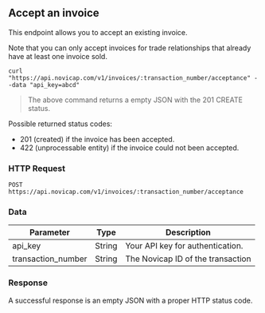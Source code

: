 ## Accept an invoice

This endpoint allows you to accept an existing invoice.

Note that you can only accept invoices for trade relationships that already have at least one invoice sold.

```shell
curl "https://api.novicap.com/v1/invoices/:transaction_number/acceptance" --data "api_key=abcd"
```

> The above command returns a empty JSON with the 201 CREATE status.

Possible returned status codes:

- 201 (created) if the invoice has been accepted.
- 422 (unprocessable entity) if the invoice could not been accepted.

### HTTP Request

`POST https://api.novicap.com/v1/invoices/:transaction_number/acceptance`

### Data

Parameter          | Type   | Description
-------------------|--------|----------------------------------
api_key            | String | Your API key for authentication.
transaction_number | String | The Novicap ID of the transaction

### Response

A successful response is an empty JSON with a proper HTTP status code.
